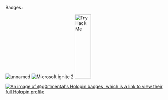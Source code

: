 Badges:

![unnamed](https://user-images.githubusercontent.com/81675662/225538055-6706febd-94aa-4bc9-8ade-62110726b35b.png) ![Microsoft ignite 2](https://user-images.githubusercontent.com/81675662/225538065-e60f6d6d-d494-468b-a8e9-31ca7f323960.png) <img src="https://tryhackme-badges.s3.amazonaws.com/g0r1mental.png" alt="TryHackMe" width=50px height=200px>

[![An image of @g0r1mental's Holopin badges, which is a link to view their full Holopin profile](https://holopin.me/g0r1mental)](https://holopin.io/@g0r1mental)
